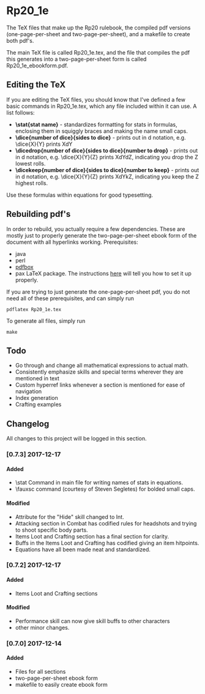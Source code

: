 # Rp20_1e
The TeX files that make up the Rp20 rulebook, the compiled pdf versions (one-page-per-sheet and two-page-per-sheet), and a makefile to create both pdf's.

The main TeX file is called Rp20_1e.tex, and the file that compiles the pdf this generates into a two-page-per-sheet form is called Rp20_1e_ebookform.pdf.

## Editing the TeX
If you are editing the TeX files, you should know that I've defined a few basic commands in Rp20_1e.tex, which any file included within it can use. A list follows:
- **\\stat{stat name}** - standardizes formatting for stats in formulas, enclosing them in squiggly braces and making the name small caps.
- **\\dice{number of dice}{sides to dice}** - prints out in d notation, e.g. \\dice{X}{Y} prints XdY
- **\\dicedrop{number of dice}{sides to dice}{number to drop}** - prints out in d notation, e.g. \\dice{X}{Y}{Z} prints XdYdZ, indicating you drop the Z lowest rolls.
- **\\dicekeep{number of dice}{sides to dice}{number to keep}** - prints out in d notation, e.g. \\dice{X}{Y}{Z} prints XdYkZ, indicating you keep the Z highest rolls.

Use these formulas within equations for good typesetting.

## Rebuilding pdf's
In order to rebuild, you actually require a few dependencies. These are mostly just to properly generate the two-page-per-sheet ebook form of the document with all hyperlinks working.
Prerequisites:
- java
- perl
- [pdfbox](https://sourceforge.net/projects/pdfbox/files/)
- pax LaTeX package. The instructions [here](https://bryanwweber.com/writing/personal/2014/04/13/use-pax-to-extract-and-include-links-from-external-pdf-files-in-latex-on-windows/ "Installing pax") will tell you how to set it up properly.

If you are trying to just generate the one-page-per-sheet pdf, you do not need all of these prerequisites, and can simply run
```
pdflatex Rp20_1e.tex
```

To generate all files, simply run
```
make
```

## Todo
- Go through and change all mathematical expressions to actual math.
- Consistently emphasize skills and special terms wherever they are mentioned in text
- Custom hyperref links whenever a section is mentioned for ease of navigation
- Index generation
- Crafting examples

## Changelog
All changes to this project will be logged in this section.

### [0.7.3] 2017-12-17
#### Added
- \\stat Command in main file for writing names of stats in equations.
- \\fauxsc command (courtesy of Steven Segletes) for bolded small caps.

#### Modified
- Attribute for the "Hide" skill changed to Int.
- Attacking section in Combat has codified rules for headshots and trying to shoot specific body parts.
- Items Loot and Crafting section has a final section for clarity.
- Buffs in the Items Loot and Crafting has codified giving an item hitpoints.
- Equations have all been made neat and standardized.

### [0.7.2] 2017-12-17
#### Added
- Items Loot and Crafting sections

#### Modified
- Performance skill can now give skill buffs to other characters
- other minor changes.

### [0.7.0] 2017-12-14
#### Added
- Files for all sections
- two-page-per-sheet ebook form
- makefile to easily create ebook form
